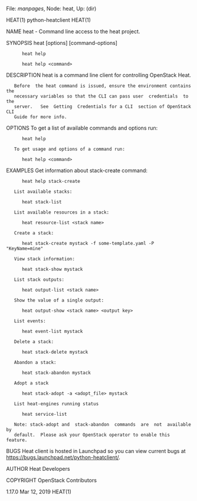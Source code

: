 File: *manpages*,  Node: heat,  Up: (dir)

HEAT(1)                        python-heatclient                       HEAT(1)



NAME
       heat - Command line access to the heat project.

SYNOPSIS
          heat [options] <command> [command-options]

          heat help

          heat help <command>

DESCRIPTION
       heat is a command line client for controlling OpenStack Heat.

       Before  the heat command is issued, ensure the environment contains the
       necessary variables so that the CLI can pass user  credentials  to  the
       server.   See  Getting  Credentials for a CLI  section of OpenStack CLI
       Guide for more info.

OPTIONS
       To get a list of available commands and options run:

          heat help

       To get usage and options of a command run:

          heat help <command>

EXAMPLES
       Get information about stack-create command:

          heat help stack-create

       List available stacks:

          heat stack-list

       List available resources in a stack:

          heat resource-list <stack name>

       Create a stack:

          heat stack-create mystack -f some-template.yaml -P "KeyName=mine"

       View stack information:

          heat stack-show mystack

       List stack outputs:

          heat output-list <stack name>

       Show the value of a single output:

          heat output-show <stack name> <output key>

       List events:

          heat event-list mystack

       Delete a stack:

          heat stack-delete mystack

       Abandon a stack:

          heat stack-abandon mystack

       Adopt a stack

          heat stack-adopt -a <adopt_file> mystack

       List heat-engines running status

          heat service-list

       Note: stack-adopt and  stack-abandon  commands  are  not  available  by
       default.  Please ask your OpenStack operator to enable this feature.

BUGS
       Heat  client  is  hosted  in  Launchpad so you can view current bugs at
       https://bugs.launchpad.net/python-heatclient/.

AUTHOR
       Heat Developers

COPYRIGHT
       OpenStack Contributors




1.17.0                           Mar 12, 2019                          HEAT(1)
